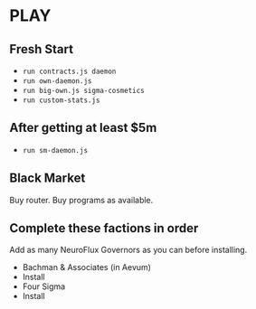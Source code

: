 # PLAY

## Fresh Start

- `run contracts.js daemon`
- `run own-daemon.js`
- `run big-own.js sigma-cosmetics`
- `run custom-stats.js`

## After getting at least $5m

- `run sm-daemon.js`

## Black Market

Buy router.
Buy programs as available.

## Complete these factions in order

Add as many NeuroFlux Governors as you can before installing.

- Bachman & Associates (in Aevum)
- Install
- Four Sigma
- Install
